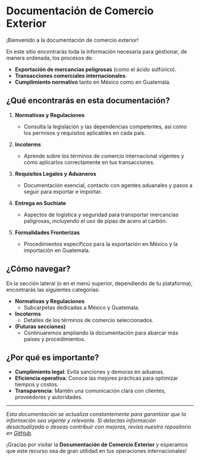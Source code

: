 # Documentación de Comercio Exterior

¡Bienvenido a la documentación de comercio exterior!

En este sitio encontrarás toda la información necesaria para gestionar, de manera ordenada, los procesos de:

- **Exportación de mercancías peligrosas** (como el ácido sulfúrico).
- **Transacciones comerciales internacionales**.
- **Cumplimiento normativo** tanto en México como en Guatemala.

## ¿Qué encontrarás en esta documentación?

1. **Normativas y Regulaciones**

   - Consulta la legislación y las dependencias competentes, así como los permisos y requisitos aplicables en cada país.

2. **Incoterms**

   - Aprende sobre los términos de comercio internacional vigentes y cómo aplicarlos correctamente en tus transacciones.

3. **Requisitos Legales y Aduaneros**

   - Documentación esencial, contacto con agentes aduanales y pasos a seguir para exportar e importar.

4. **Entrega en Suchiate**

   - Aspectos de logística y seguridad para transportar mercancías peligrosas, incluyendo el uso de pipas de acero al carbón.

5. **Formalidades Fronterizas**
   - Procedimientos específicos para la exportación en México y la importación en Guatemala.

## ¿Cómo navegar?

En la sección lateral (o en el menú superior, dependiendo de tu plataforma), encontrarás las siguientes categorías:

- **Normativas y Regulaciones**
  - Subcarpetas dedicadas a México y Guatemala.
- **Incoterms**
  - Detalles de los términos de comercio seleccionados.
- **(Futuras secciones)**
  - Continuaremos ampliando la documentación para abarcar más países y procedimientos.

## ¿Por qué es importante?

- **Cumplimiento legal**: Evita sanciones y demoras en aduanas.
- **Eficiencia operativa**: Conoce las mejores prácticas para optimizar tiempos y costos.
- **Transparencia**: Mantén una comunicación clara con clientes, proveedores y autoridades.

---

_Esta documentación se actualiza constantemente para garantizar que la información sea vigente y relevante. Si detectas información desactualizada o deseas contribuir con mejoras, revisa nuestro repositorio en [GitHub](https://github.com/neestoralvz/comercio_exterior)._

¡Gracias por visitar la **Documentación de Comercio Exterior** y esperamos que este recurso sea de gran utilidad en tus operaciones internacionales!
